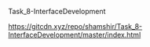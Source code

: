 Task_8-InterfaceDevelopment

https://gitcdn.xyz/repo/shamshir/Task_8-InterfaceDevelopment/master/index.html
